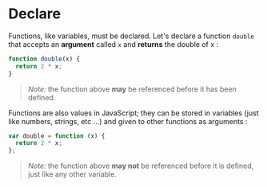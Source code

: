 # Declare

Functions, like variables, must be declared. Let's declare a function `double` that accepts an **argument** called `x` and **returns** the double of x :

```javascript
function double(x) {
  return 2 * x;
}
```

> _Note:_ the function above **may** be referenced before it has been defined.

Functions are also values in JavaScript; they can be stored in variables \(just like numbers, strings, etc ...\) and given to other functions as arguments :

```javascript
var double = function (x) {
  return 2 * x;
};
```

> _Note:_ the function above **may not** be referenced before it is defined, just like any other variable.

